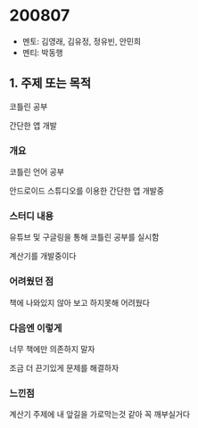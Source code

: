 # 200807

- 멘토: 김영래, 김유정, 정유빈, 안민희
- 멘티: 박동행

## 1. 주제 또는 목적

코틀린 공부

간단한 앱 개발

### 개요

코틀린 언어 공부

안드로이드 스튜디오를 이용한 간단한 앱 개발중

### 스터디 내용

유튜브 및 구글링을 통해 코틀린 공부를 실시함

계산기를 개발중이다

### 어려웠던 점

책에 나와있지 않아 보고 하지못해 어려웠다 

### 다음엔 이렇게

너무 책에만 의존하지 말자

조금 더 끈기있게 문제를 해결하자

### 느낀점

계산기 주제에 내 앞길을 가로막는것 같아 꼭 깨부실거다